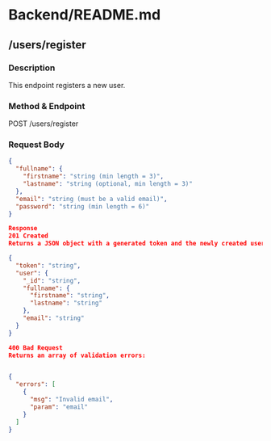 # Backend/README.md

## /users/register

### Description

This endpoint registers a new user.

### Method & Endpoint

POST /users/register

### Request Body

```json
{
  "fullname": {
    "firstname": "string (min length = 3)",
    "lastname": "string (optional, min length = 3)"
  },
  "email": "string (must be a valid email)",
  "password": "string (min length = 6)"
}

Response
201 Created
Returns a JSON object with a generated token and the newly created user:

{
  "token": "string",
  "user": {
    "_id": "string",
    "fullname": {
      "firstname": "string",
      "lastname": "string"
    },
    "email": "string"
  }
}

400 Bad Request
Returns an array of validation errors:


{
  "errors": [
    {
      "msg": "Invalid email",
      "param": "email"
    }
  ]
}
```

